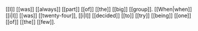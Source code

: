 [[I]] [[was]] [[always]] [[part]] [[of]] [[the]] [[big]] [[group]]. [[When|when]] [[i|I]] [[was]] [[twenty-four]], [[i|I]] [[decided]] [[to]] [[try]] [[being]] [[one]] [[of]] [[the]] [[few]].